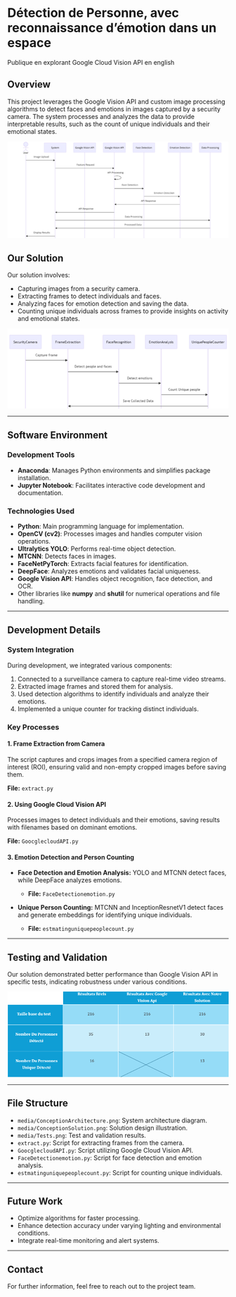 # Détection de Personne, avec reconnaissance d’émotion dans un espace   
Publique en explorant Google Cloud Vision API
en english

## Overview
This project leverages the Google Vision API and custom image processing algorithms to detect faces and emotions in images captured by a security camera. The system processes and analyzes the data to provide interpretable results, such as the count of unique individuals and their emotional states.

![System Architecture](media/ConceptionArchitecture.png)

## Our Solution
Our solution involves:
- Capturing images from a security camera.
- Extracting frames to detect individuals and faces.
- Analyzing faces for emotion detection and saving the data.
- Counting unique individuals across frames to provide insights on activity and emotional states.

![Solution Design](media/ConceptionSolution.png)

---

## Software Environment

### Development Tools
- **Anaconda**: Manages Python environments and simplifies package installation.
- **Jupyter Notebook**: Facilitates interactive code development and documentation.

### Technologies Used
- **Python**: Main programming language for implementation.
- **OpenCV (cv2)**: Processes images and handles computer vision operations.
- **Ultralytics YOLO**: Performs real-time object detection.
- **MTCNN**: Detects faces in images.
- **FaceNetPyTorch**: Extracts facial features for identification.
- **DeepFace**: Analyzes emotions and validates facial uniqueness.
- **Google Vision API**: Handles object recognition, face detection, and OCR.
- Other libraries like **numpy** and **shutil** for numerical operations and file handling.

---

## Development Details

### System Integration
During development, we integrated various components:
1. Connected to a surveillance camera to capture real-time video streams.
2. Extracted image frames and stored them for analysis.
3. Used detection algorithms to identify individuals and analyze their emotions.
4. Implemented a unique counter for tracking distinct individuals.

### Key Processes
#### 1. Frame Extraction from Camera
The script captures and crops images from a specified camera region of interest (ROI), ensuring valid and non-empty cropped images before saving them.

**File:** `extract.py`

#### 2. Using Google Cloud Vision API
Processes images to detect individuals and their emotions, saving results with filenames based on dominant emotions.

**File:** `GoocglecloudAPI.py`

#### 3. Emotion Detection and Person Counting
- **Face Detection and Emotion Analysis:** YOLO and MTCNN detect faces, while DeepFace analyzes emotions.
  - **File:** `FaceDetectionemotion.py`

- **Unique Person Counting:** MTCNN and InceptionResnetV1 detect faces and generate embeddings for identifying unique individuals.
  - **File:** `estmatinguniquepeoplecount.py`

---

## Testing and Validation
Our solution demonstrated better performance than Google Vision API in specific tests, indicating robustness under various conditions.

![Test Results](media/Tests.png)

---

## File Structure
- `media/ConceptionArchitecture.png`: System architecture diagram.
- `media/ConceptionSolution.png`: Solution design illustration.
- `media/Tests.png`: Test and validation results.
- `extract.py`: Script for extracting frames from the camera.
- `GoocglecloudAPI.py`: Script utilizing Google Cloud Vision API.
- `FaceDetectionemotion.py`: Script for face detection and emotion analysis.
- `estmatinguniquepeoplecount.py`: Script for counting unique individuals.

---

## Future Work
- Optimize algorithms for faster processing.
- Enhance detection accuracy under varying lighting and environmental conditions.
- Integrate real-time monitoring and alert systems.

---

## Contact
For further information, feel free to reach out to the project team.
